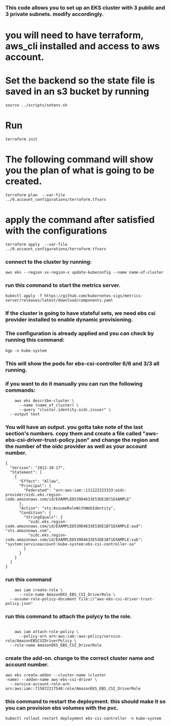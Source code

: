### This code allows you to set up an EKS cluster with 3 public and 3 private subnets. modify accordingly.
# you will need to have terraform, aws_cli installed and access to aws account.

# Set the backend so the state file is saved in an s3 bucket by running 
```
source ../scripts/setenv.sh 
```
# Run 
```
terraform init
```
# The following command will show you the plan of what is going to be created. 
```
terraform plan  --var-file ../0.account_configurations/terraform.tfvars
```
# apply the command after satisfied with the configurations
```
terraform apply  --var-file ../0.account_configurations/terraform.tfvars
```

### connect to the cluster by running:

```
aws eks --region xx-region-x update-kubeconfig --name name-of-cluster
```

### run this command to start the metrics server. 

```
kubectl apply -f https://github.com/kubernetes-sigs/metrics-server/releases/latest/download/components.yaml

```

### If the cluster is going to have stateful sets, we need ebs csi provider installed to enable dynamic provisioning.
### The configuration is already applied and you can check by running this command:
```
kgp -n kube-system
```
### This will show the pods for ebs-csi-controller 6/6 and 3/3 all running. 

### if you want to do it manually you can run the following commands:

```
	aws eks describe-cluster \
	  --name (name_of_cluster) \
	  --query "cluster.identity.oidc.issuer" \
  --output text
```
### You will have an output. you gotta take note of the last section's numbers. copy them and create a file called "aws-ebs-csi-driver-trust-policy.json" and change the region and the number of the oidc provider as well as your account number. 

```
{
  "Version": "2012-10-17",
  "Statement": [
    {
      "Effect": "Allow",
      "Principal": {
        "Federated": "arn:aws:iam::111122223333:oidc-provider/oidc.eks.region-code.amazonaws.com/id/EXAMPLED539D4633E53DE1B71EXAMPLE"
      },
      "Action": "sts:AssumeRoleWithWebIdentity",
      "Condition": {
        "StringEquals": {
          "oidc.eks.region-code.amazonaws.com/id/EXAMPLED539D4633E53DE1B71EXAMPLE:aud": "sts.amazonaws.com",
          "oidc.eks.region-code.amazonaws.com/id/EXAMPLED539D4633E53DE1B71EXAMPLE:sub": "system:serviceaccount:kube-system:ebs-csi-controller-sa"
        }
      }
    }
  ]
}

```
### run this command 

```
	aws iam create-role \
	  --role-name AmazonEKS_EBS_CSI_DriverRole \
  --assume-role-policy-document file://"aws-ebs-csi-driver-trust-policy.json"
```

### run this command to attach the polycy to the role.

```

	aws iam attach-role-policy \
	  --policy-arn arn:aws:iam::aws:policy/service-role/AmazonEBSCSIDriverPolicy \
  --role-name AmazonEKS_EBS_CSI_DriverRole
```
### create the add-on. change to the correct cluster name and account number.
```
aws eks create-addon --cluster-name (cluster
-name) --addon-name aws-ebs-csi-driver \
  --service-account-role-arn arn:aws:iam::715072217548:role/AmazonEKS_EBS_CSI_DriverRole
```

### this command to restart the deployment. this should make it so you can provision ebs volumes with the pvc.

```
kubectl rollout restart deployment ebs-csi-controller -n kube-system
```

